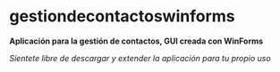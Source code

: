 # gestiondecontactoswinforms

**Aplicación para la gestión de contactos, GUI creada con WinForms**


*Sientete libre de descargar y extender la aplicación para tu propio uso*